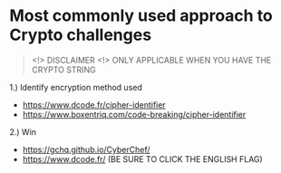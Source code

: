 # Most commonly used approach to Crypto challenges
> <!> DISCLAIMER <!> ONLY APPLICABLE WHEN YOU HAVE THE CRYPTO STRING

1.) Identify encryption method used
- https://www.dcode.fr/cipher-identifier
- https://www.boxentriq.com/code-breaking/cipher-identifier

2.) Win
- https://gchq.github.io/CyberChef/
- https://www.dcode.fr/ (BE SURE TO CLICK THE ENGLISH FLAG)
